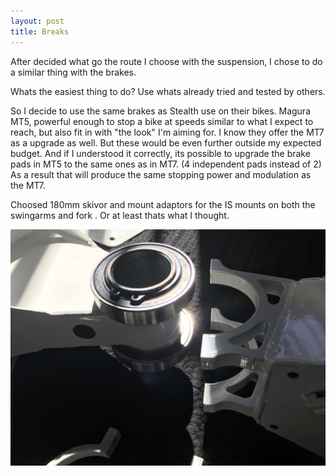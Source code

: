 ```yaml
---
layout: post
title: Breaks
---
```

After decided what go the route I choose with the suspension, I chose to do a similar thing with the brakes.

Whats the easiest thing to do? Use whats already tried and tested by others.

So I decide to use the same brakes as Stealth use on their bikes. Magura MT5,
powerful enough to stop a bike at speeds similar to what I expect to reach, but also fit in with "the look" I'm aiming for. I know they offer the MT7 as a upgrade as well. But these would be even further outside my expected budget. And if I understood it correctly, its possible to upgrade the brake pads in MT5 to the same ones as in MT7. (4 independent pads instead of 2) As a result that will produce the same stopping power and modulation as the MT7.

Choosed 180mm skivor and mount adaptors for the IS mounts on both the swingarms and fork . Or at least thats what I thought.

![Swingarm Ballbearings](/images/swingarm_ballbearings.jpg)
